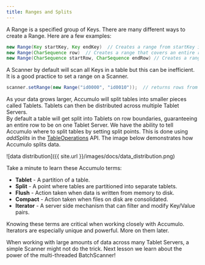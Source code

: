 ```yaml
---
title: Ranges and Splits
---
```


A Range is a specified group of Keys. There are many different ways to create a Range.  Here are a few examples:
```java
new Range(Key startKey, Key endKey)  // Creates a range from startKey inclusive to endKey inclusive.
new Range(CharSequence row)  // Creates a range that covers an entire row.
new Range(CharSequence startRow, CharSequence endRow) // Creates a range from startRow inclusive to endRow inclusive.
```

A Scanner by default will scan all Keys in a table but this can be inefficient. It is a good practice to set a range on a Scanner.
```java
scanner.setRange(new Range("id0000", "id0010"));  // returns rows from id0000 to id0010
```

As your data grows larger, Accumulo will split tables into smaller pieces called Tablets.  Tablets can then be distributed across multiple Tablet Servers.  
By default a table will get split into Tablets on row boundaries, guaranteeing an entire row to be on one Tablet Server.  We have the ability to 
tell Accumulo where to split tables by setting split points. This is done using _addSplits_ in the [TableOperations] API.  The image below 
demonstrates how Accumulo splits data.  

![data distribution]({{ site.url }}/images/docs/data_distribution.png)

Take a minute to learn these Accumulo terms:
* **Tablet** - A partition of a table.
* **Split** - A point where tables are partitioned into separate tablets.
* **Flush** - Action taken when data is written from memory to disk.
* **Compact** - Action taken when files on disk are consolidated.
* **Iterator** - A server side mechanism that can filter and modify Key/Value pairs.

Knowing these terms are critical when working closely with Accumulo.  Iterators are especially unique and powerful.  More on them later.

When working with large amounts of data across many Tablet Servers, a simple Scanner might not do the trick. Next lesson we learn about the power of 
the multi-threaded BatchScanner!  

[TableOperations]: https://accumulo.apache.org/1.8/apidocs/org/apache/accumulo/core/client/admin/TableOperations.html
